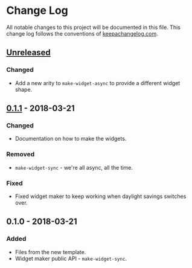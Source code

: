 # Change Log
All notable changes to this project will be documented in this file. This change log follows the conventions of [keepachangelog.com](http://keepachangelog.com/).

## [Unreleased]
### Changed
- Add a new arity to `make-widget-async` to provide a different widget shape.

## [0.1.1] - 2018-03-21
### Changed
- Documentation on how to make the widgets.

### Removed
- `make-widget-sync` - we're all async, all the time.

### Fixed
- Fixed widget maker to keep working when daylight savings switches over.

## 0.1.0 - 2018-03-21
### Added
- Files from the new template.
- Widget maker public API - `make-widget-sync`.

[Unreleased]: https://github.com/your-name/aggreement/compare/0.1.1...HEAD
[0.1.1]: https://github.com/your-name/aggreement/compare/0.1.0...0.1.1
